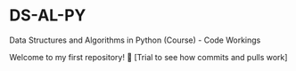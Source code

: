 # DS-AL-PY
Data Structures and Algorithms in Python (Course) - Code Workings 

Welcome to my first repository! 🎉 [Trial to see how commits and pulls work]
